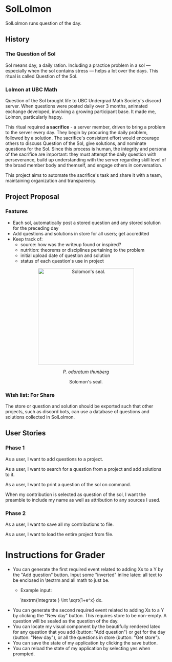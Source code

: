 # SolLolmon
SolLolmon runs question of the day. 

## History

### The Question of Sol
Sol means day, a daily ration. 
Including a practice problem in a sol
— especially when the sol contains stress — 
helps a lot over the days.
This ritual is called Question of the Sol. 

### Lolmon at UBC Math
Question of the Sol brought life to UBC Undergrad Math Society's discord server.
When questions were posted daily over 3 months, animated exchange developed, involving a growing participant base.
It made me, Lolmon, particularly happy.

This ritual required **a sacrifice** - a server member, driven to bring a problem to the server every day. 
They begin by procuring the daily problem, followed by a solution. 
The sacrifice's consistent effort would encourage others to discuss Question of the Sol, give solutions, and nominate questions for the Sol.
Since this process is human, the integrity and persona of the sacrifice are important: 
they must attempt the daily question with perseverance,
build up understanding with the server regarding skill level of the broad member body and themself,
and engage others in conversation.

This project aims to automate the sacrifice's task and share it with a team, maintaining organization and transparency. 

## Project Proposal

### Features
- Each sol, automatically post a stored question and any stored solution for the preceding day
- Add questions and solutions in store for all users; get accredited
- Keep track of:
  - source: how was the writeup found or inspired?
  - nutrition: theorems or disciplines pertaining to the problem
  - initial upload date of question and solution
  - status of each question's use in project


<p align="center">
  <img src="https://i.pinimg.com/originals/05/5c/55/055c550ac2ddeabc7671489e05795114.jpg" alt="Solomon's seal." height="300"/>
<p align="center">
   <i>P. odoratum thunberg</i>
<p align="center">
   Solomon's seal.
</p>

### Wish list: For Share
The store or question and solution should be exported such that other projects, 
such as discord bots, can use a database of questions and solutions collected in SolLolmon.

## User Stories

### Phase 1
As a user, I want to add questions to a project.

As a user, I want to search for a question from a project and add solutions to it.

As a user, I want to print a question of the sol on command.

When my contribution is selected as question of the sol, 
I want the preamble to include my name as well as attribution to any sources I used.

### Phase 2
As a user, I want to save all my contributions to file.

As a user, I want to load the entire project from file.


# Instructions for Grader

- You can generate the first required event related to adding Xs to a Y by the "Add question" button. 
Input some "inverted" inline latex: all text to be enclosed in \textrm and all math to just be.
  - Example input: 
  
     \textrm{Integrate } \int \sqrt{1+e^x} dx.
- You can generate the second required event related to adding Xs to a Y by clicking the "New day" button. 
This requires store to be non-empty.
A question will be sealed as the question of the day.
- You can locate my visual component by the beautifully rendered latex for
any question that you add (button: "Add question") or get for the day (button: "New day"), 
or all the questions in store (button: "Get store"). 
- You can save the state of my application by clicking the save button.
- You can reload the state of my application by selecting yes when prompted.